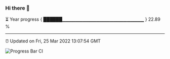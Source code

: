 ### Hi there 👋

⏳ Year progress { ██████▁▁▁▁▁▁▁▁▁▁▁▁▁▁▁▁▁▁▁▁▁▁▁▁ } 22.89 %

---

⏰ Updated on Fri, 25 Mar 2022 13:07:54 GMT

![Progress Bar CI](https://github.com/ZhaoGui/ZhaoGui/workflows/Progress%20Bar%20CI/badge.svg)
